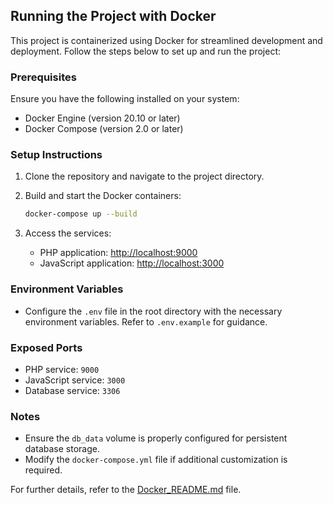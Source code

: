 ## Running the Project with Docker

This project is containerized using Docker for streamlined development and deployment. Follow the steps below to set up and run the project:

### Prerequisites

Ensure you have the following installed on your system:

- Docker Engine (version 20.10 or later)
- Docker Compose (version 2.0 or later)

### Setup Instructions

1. Clone the repository and navigate to the project directory.

2. Build and start the Docker containers:

   ```bash
   docker-compose up --build
   ```

3. Access the services:

   - PHP application: [http://localhost:9000](http://localhost:9000)
   - JavaScript application: [http://localhost:3000](http://localhost:3000)

### Environment Variables

- Configure the `.env` file in the root directory with the necessary environment variables. Refer to `.env.example` for guidance.

### Exposed Ports

- PHP service: `9000`
- JavaScript service: `3000`
- Database service: `3306`

### Notes

- Ensure the `db_data` volume is properly configured for persistent database storage.
- Modify the `docker-compose.yml` file if additional customization is required.

For further details, refer to the [Docker_README.md](Docker_README.md) file.